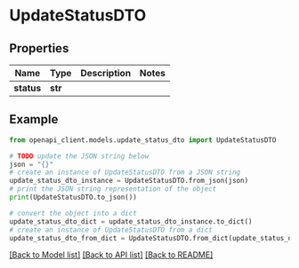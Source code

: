 # UpdateStatusDTO


## Properties

Name | Type | Description | Notes
------------ | ------------- | ------------- | -------------
**status** | **str** |  | 

## Example

```python
from openapi_client.models.update_status_dto import UpdateStatusDTO

# TODO update the JSON string below
json = "{}"
# create an instance of UpdateStatusDTO from a JSON string
update_status_dto_instance = UpdateStatusDTO.from_json(json)
# print the JSON string representation of the object
print(UpdateStatusDTO.to_json())

# convert the object into a dict
update_status_dto_dict = update_status_dto_instance.to_dict()
# create an instance of UpdateStatusDTO from a dict
update_status_dto_from_dict = UpdateStatusDTO.from_dict(update_status_dto_dict)
```
[[Back to Model list]](../README.md#documentation-for-models) [[Back to API list]](../README.md#documentation-for-api-endpoints) [[Back to README]](../README.md)


